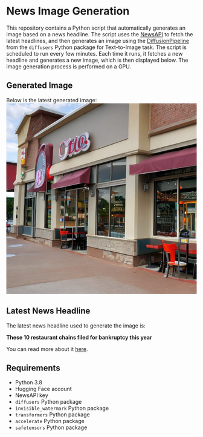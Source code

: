 # News Image Generation
This repository contains a Python script that automatically generates an image based on a news headline. The script uses the [NewsAPI](https://newsapi.org/) to fetch the latest headlines, and then generates an image using the [DiffusionPipeline](https://github.com/huggingface/diffusers) from the `diffusers` Python package for Text-to-Image task.
The script is scheduled to run every few minutes. Each time it runs, it fetches a new headline and generates a new image, which is then displayed below. The image generation process is performed on a GPU.

## Generated Image
Below is the latest generated image:
![Generated Image](image.png)

## Latest News Headline
The latest news headline used to generate the image is:

**These 10 restaurant chains filed for bankruptcy this year**

You can read more about it [here](https://news.google.com/rss/articles/CBMilAFBVV95cUxPYW1KN1RmQzBDVDdOLXBycnN1MTdSLUJNNEdvVnk3OFYyRXNEQUFvZUxjNEtsMEZCRjhWbzR1SEdWcWlwYTYwYl9mWm1qQkEwUG1UdjV2ajFzTm41alZ2TE81OUxyeDdHSmktRWEtNjd1VHRLZ3lrdDMwQXozbVpPQUtFSzkwRDVKY2lSRURzNjFSbnMt0gGaAUFVX3lxTFBPQUpjbXBRNzN4TTFPRTZMS1BOaEkzd1pUdEYySDRuWWVkWTE1SmlCQUljS1o1QUwtZ1o5S1RXdmd4Sjd0QldUWjljQmwxa09qMEwwTHlsVjVCd3dqQlp1eHVRcHVYMGt5T3NvNVloZ1lPNngtTXh2c2hIcnFfU2prbnNHbm0ycEdpcmFUcVVRcVdueHl6dXF6dkE?oc=5).

## Requirements
- Python 3.8
- Hugging Face account
- NewsAPI key
- `diffusers` Python package
- `invisible_watermark` Python package
- `transformers` Python package
- `accelerate` Python package
- `safetensors` Python package
